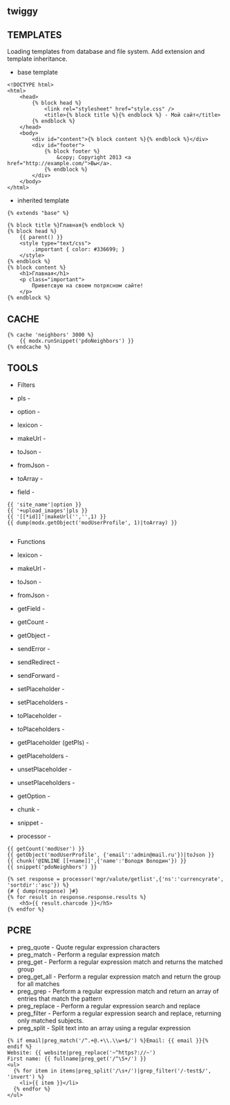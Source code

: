 ## twiggy

## TEMPLATES ##

Loading templates from database and file system.
Add extension and template inheritance.

* base template

```
<!DOCTYPE html> 
<html>
    <head>
        {% block head %}
            <link rel="stylesheet" href="style.css" />
            <title>{% block title %}{% endblock %} - Мой сайт</title>
        {% endblock %}
    </head>
    <body>
        <div id="content">{% block content %}{% endblock %}</div>
        <div id="footer">
            {% block footer %}
                &copy; Copyright 2013 <a href="http://example.com/">Вы</a>.
            {% endblock %}
        </div>
    </body>
</html>
```

* inherited template

```
{% extends "base" %}

{% block title %}Главная{% endblock %}
{% block head %}
    {{ parent() }}
    <style type="text/css">
        .important { color: #336699; }
    </style>
{% endblock %}
{% block content %}
    <h1>Главная</h1>
    <p class="important">
        Приветсвую на своем потрясном сайте!
    </p>
{% endblock %}
```

## CACHE ##

```
{% cache 'neighbors' 3000 %}
    {{ modx.runSnippet('pdoNeighbors') }}
{% endcache %}
```

## TOOLS ##

* Filters

* pls - 
* option - 
* lexicon -
* makeUrl -
* toJson - 
* fromJson - 
* toArray - 
* field - 

```
{{ 'site_name'|option }}
{{ '+upload_images'|pls }}
{{ '[[*id]]'|makeUrl('','',1) }}
{{ dump(modx.getObject('modUserProfile', 1)|toArray) }}
 
```

* Functions

* lexicon - 
* makeUrl - 
* toJson -
* fromJson - 
* getField -
* getCount - 
* getObject - 
* sendError - 
* sendRedirect - 
* sendForward - 
* setPlaceholder - 
* setPlaceholders - 
* toPlaceholder - 
* toPlaceholders - 
* getPlaceholder (getPls) - 
* getPlaceholders - 
* unsetPlaceholder - 
* unsetPlaceholders - 
* getOption - 

* chunk - 
* snippet - 
* processor - 

```
{{ getCount('modUser') }}
{{ getObject('modUserProfile', {'email':'admin@mail.ru'})|toJson }}
{{ chunk('@INLINE [[+name]]',{'name':'Володя Володин'}) }}
{{ snippet('pdoNeighbors') }}

{% set response = processor('mgr/valute/getlist',{'ns':'currencyrate', 'sortdir':'asc'}) %}
{# { dump(response) }#}
{% for result in response.response.results %}
    <h5>{{ result.charcode }}</h5>
{% endfor %}

```

## PCRE ##

* preg_quote   - Quote regular expression characters
* preg_match   - Perform a regular expression match
* preg_get     - Perform a regular expression match and returns the matched group
* preg_get_all - Perform a regular expression match and return the group for all matches
* preg_grep    - Perform a regular expression match and return an array of entries that match the pattern
* preg_replace - Perform a regular expression search and replace
* preg_filter  - Perform a regular expression search and replace, returning only matched subjects.
* preg_split   - Split text into an array using a regular expression

```
{% if email|preg_match('/^.+@.+\\.\\w+$/') %}Email: {{ email }}{% endif %}
Website: {{ website|preg_replace('~^https?://~')
First name: {{ fullname|preg_get('/^\S+/') }}
<ul>
  {% for item in items|preg_split('/\s+/')|grep_filter('/-test$/', 'invert') %}
    <li>{{ item }}</li>
  {% endfor %}
</ul>
```